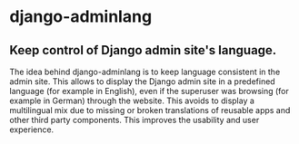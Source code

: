 django-adminlang
================

Keep control of Django admin site's language. 
-- 

The idea behind django-adminlang is to keep language consistent in the admin site. This allows to display the Django admin site in a predefined language (for example in English), even if the superuser was browsing (for example in German) through the website. This avoids to display a multilingual mix due to missing or broken translations of reusable apps and other third party components. This improves the usability and user experience.


